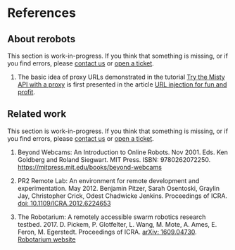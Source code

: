 # References

## About rerobots

This section is work-in-progress.
If you think that something is missing, or if you find errors, please [contact
us](https://rerobots.net/contact) or [open a
ticket](https://github.com/rerobots/doc-help/issues).

1. The basic idea of proxy URLs demonstrated in the tutorial [Try the Misty API with a proxy](tutorial_proxy_fixedmisty.html) is first presented in the article [URL injection for fun and profit](https://community.mistyrobotics.com/t/url-injection-for-fun-and-profit/1110).


## Related work

This section is work-in-progress.
If you think that something is missing, or if you find errors, please [contact
us](https://rerobots.net/contact) or [open a
ticket](https://github.com/rerobots/doc-help/issues).

1. Beyond Webcams: An Introduction to Online Robots. Nov 2001. Eds. Ken Goldberg and Roland Siegwart. MIT Press. ISBN: 9780262072250. <https://mitpress.mit.edu/books/beyond-webcams>

2. PR2 Remote Lab: An environment for remote development and experimentation. May 2012. Benjamin Pitzer, Sarah Osentoski, Graylin Jay, Christopher Crick, Odest Chadwicke Jenkins. Proceedings of ICRA. [doi: 10.1109/ICRA.2012.6224653](http://dx.doi.org/10.1109/ICRA.2012.6224653)

3. The Robotarium: A remotely accessible swarm robotics research testbed. 2017. D. Pickem, P. Glotfelter, L. Wang, M. Mote, A. Ames, E. Feron, M. Egerstedt. Proceedings of ICRA. [arXiv: 1609.04730](https://arxiv.org/abs/1609.04730). [Robotarium website](https://www.robotarium.gatech.edu/)
